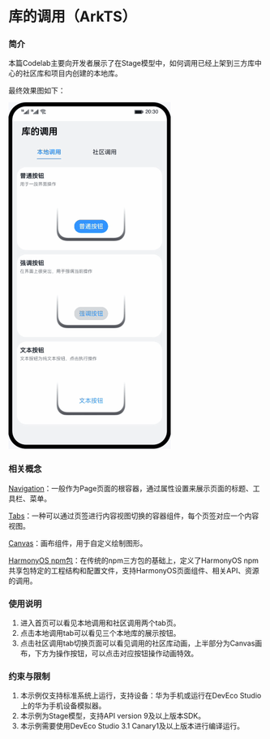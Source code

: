 # 库的调用（ArkTS）

### 简介

本篇Codelab主要向开发者展示了在Stage模型中，如何调用已经上架到三方库中心的社区库和项目内创建的本地库。

最终效果图如下：

![image](screenshots/device/thirdpartylibrary.gif)

### 相关概念

[Navigation](https://developer.harmonyos.com/cn/docs/documentation/doc-references/ts-basic-components-navigation-0000001333800549)：一般作为Page页面的根容器，通过属性设置来展示页面的标题、工具栏、菜单。

[Tabs](https://developer.harmonyos.com/cn/docs/documentation/doc-references/ts-container-tabs-0000001281001258)：一种可以通过页签进行内容视图切换的容器组件，每个页签对应一个内容视图。

[Canvas](https://developer.harmonyos.com/cn/docs/documentation/doc-references/ts-components-canvas-canvas-0000001333641081)：画布组件，用于自定义绘制图形。

[HarmonyOS npm包](https://developer.harmonyos.com/cn/docs/documentation/doc-guides/creating_har_api8-0000001341502357)：在传统的npm三方包的基础上，定义了HarmonyOS npm共享包特定的工程结构和配置文件，支持HarmonyOS页面组件、相关API、资源的调用。

### 使用说明

1. 进入首页可以看见本地调用和社区调用两个tab页。
2. 点击本地调用tab可以看见三个本地库的展示按钮。
3. 点击社区调用tab切换页面可以看见调用的社区库动画，上半部分为Canvas画布，下方为操作按钮，可以点击对应按钮操作动画特效。

### 约束与限制

1. 本示例仅支持标准系统上运行，支持设备：华为手机或运行在DevEco Studio上的华为手机设备模拟器。
2. 本示例为Stage模型，支持API version 9及以上版本SDK。
3. 本示例需要使用DevEco Studio 3.1 Canary1及以上版本进行编译运行。